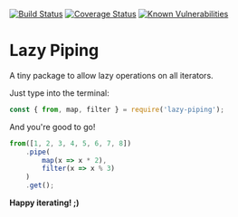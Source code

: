 [![Build Status](https://travis-ci.org/5c077m4n/iterable-ops.svg?branch=master)](https://travis-ci.org/5c077m4n/iterable-ops)
[![Coverage Status](https://coveralls.io/repos/github/5c077m4n/iterable-ops/badge.svg?branch=master)](https://coveralls.io/github/5c077m4n/iterable-ops?branch=master)
[![Known Vulnerabilities](https://snyk.io/test/github/5c077m4n/iterable-ops/badge.svg?targetFile=package.json)](https://snyk.io/test/github/5c077m4n/iterable-ops?targetFile=package.json)

# Lazy Piping

A tiny package to allow lazy operations on all iterators.

Just type into the terminal:

```javascript
const { from, map, filter } = require('lazy-piping');
```

And you're good to go!

```javascript
from([1, 2, 3, 4, 5, 6, 7, 8])
    .pipe(
        map(x => x * 2),
        filter(x => x % 3)
    )
    .get();
```

**Happy iterating! ;)**
